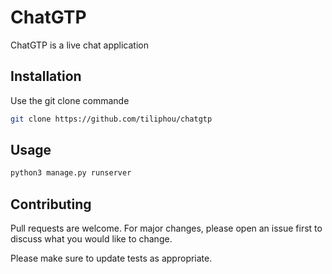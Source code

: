 # ChatGTP

ChatGTP is a live chat application 

## Installation

Use the git clone commande 

```bash
git clone https://github.com/tiliphou/chatgtp
```

## Usage

```bash
python3 manage.py runserver
```

## Contributing

Pull requests are welcome. For major changes, please open an issue first
to discuss what you would like to change.

Please make sure to update tests as appropriate.

